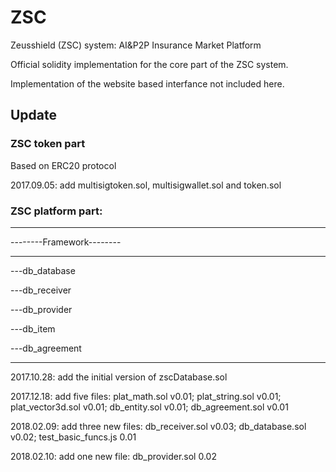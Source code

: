 # ZSC
Zeusshield (ZSC) system: AI&P2P Insurance Market Platform

Official solidity implementation for the core part of the ZSC system.

Implementation of the website based interfance not included here.

## Update

### ZSC token part
Based on ERC20 protocol

2017.09.05: add multisigtoken.sol, multisigwallet.sol and token.sol

### ZSC platform part:
               
-------------------------

--------Framework--------

-------------------------

---db_database

---db_receiver

---db_provider

---db_item

---db_agreement

-------------------------

2017.10.28: add the initial version of zscDatabase.sol

2017.12.18: add five files: plat_math.sol v0.01; plat_string.sol v0.01; plat_vector3d.sol v0.01; db_entity.sol v0.01; db_agreement.sol v0.01

2018.02.09: add three new files: db_receiver.sol v0.03; db_database.sol v0.02; test_basic_funcs.js 0.01

2018.02.10: add one new file: db_provider.sol 0.02
